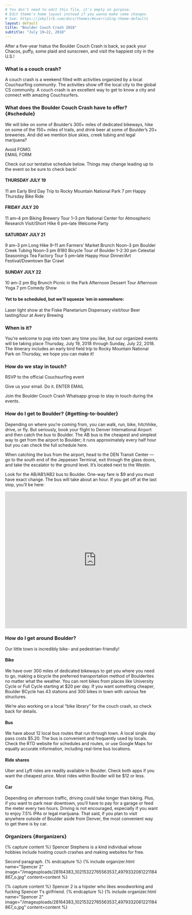 ```yaml
---
# You don't need to edit this file, it's empty on purpose.
# Edit theme's home layout instead if you wanna make some changes
# See: https://jekyllrb.com/docs/themes/#overriding-theme-defaults
layout: default
title: "Boulder Couch Crash 2018"
subtitle: "July 19–22, 2018"
---
```

After a five-year hiatus the Boulder Couch Crash is back, so pack your
Chacos, puffy, some plaid and sunscreen, and visit the happiest city in the
U.S.!

### What is a couch crash?

A couch crash is a weekend filled with activities organized by a local
Couchsurfing community. The activities show off the local city to the global
CS community. A couch crash is an excellent way to get to know a city and
connect with amazing Couchsurfers.

### What does the Boulder Couch Crash have to offer? {#schedule}

We will bike on some of Boulder’s 300+ miles of dedicated bikeways, hike on
some of the 150+ miles of trails, and drink beer at some of Boulder’s 20+
breweries. And did we mention blue skies, creek tubing and legal marijuana?

Avoid FOMO.  
EMAIL FORM

Check out our tentative schedule below. Things may change leading up to the
event so be sure to check back!

#### THURSDAY JULY 19
11 am Early Bird Day Trip to Rocky Mountain National Park
7 pm Happy Thursday Bike Ride

#### FRIDAY JULY 20
11 am–4 pm Biking Brewery Tour
1–3 pm National Center for Atmospheric Research Visit/Short Hike
6 pm–late Welcome Party

#### SATURDAY JULY 21
9 am–3 pm Long Hike
9–11 am Farmers’ Market Brunch
Noon–3 pm Boulder Creek Tubing
Noon–3 pm B180 Bicycle Tour of Boulder
1–2:30 pm Celestial Seasonings Tea Factory Tour
5 pm–late Happy Hour Dinner/Art Festival/Downtown Bar Crawl

#### SUNDAY JULY 22
10 am–2 pm Big Brunch Picnic in the Park
Afternoon Dessert Tour
Afternoon Yoga
7 pm Comedy Show

#### Yet to be scheduled, but we’ll squeeze ’em in somewhere:
Laser light show at the Fiske Planetarium
Dispensary visit/tour
Beer tasting/tour at Avery Brewing

### When is it?

You’re welcome to pop into town any time you like, but our organized events
will be taking place Thursday, July 19, 2018 through Sunday, July 22, 2018.
The itinerary includes an early bird field trip to Rocky Mountain National
Park on Thursday, we hope you can make it!

### How do we stay in touch?

RSVP to the official Couchsurfing event

Give us your email. Do it.
ENTER EMAIL

Join the Boulder Couch Crash Whatsapp group to stay in touch during the events.

### How do I get to Boulder? {#getting-to-boulder}

Depending on where you’re coming from, you can walk, run, bike, hitchhike,
drive, or fly. But seriously, book your flight to Denver International
Airport and then catch the bus to Boulder. The AB bus is the cheapest and
simplest way to get from the airport to Boulder; it runs approximately every
half hour but you can check the full schedule here.

When catching the bus from the airport, head to the DEN Transit Center — go
to the south end of the Jeppesen Terminal, exit through the glass doors, and
take the escalator to the ground level. It’s located next to the Westin.

Look for the AB/AB1/AB2 bus to Boulder. One-way fare is $9 and you must have
exact change. The bus will take about an hour. If you get off at the last
stop, you’ll be here:

<iframe
    class="map-embed"
    style="border: 0;"
    src="https://www.google.com/maps/embed?pb=!1m18!1m12!1m3!1d24446.906747955483!2d-105.28140612224962!3d40.011499976028574!2m3!1f0!2f0!3f0!3m2!1i1024!2i768!4f13.1!3m3!1m2!1s0x876bec28bedcb659%3A0x5070a558deeeb1ed!2sDowntown+Boulder+Station!5e0!3m2!1sen!2sus!4v1518495355476"
    width="600" height="450" frameborder="0" allowfullscreen="allowfullscreen">
  <span
      data-mce-type="bookmark"
      style="display: inline-block; width: 0px; overflow: hidden; line-height: 0;"
      class="mce_SELRES_start"></span>
</iframe> 

### How do I get around Boulder?
Our little town is incredibly bike- and pedestrian-friendly!

#### Bike
We have over 300 miles of dedicated bikeways to get you where you need to go, making a bicycle the preferred transportation method of Boulderites no matter what the weather. You can rent bikes from places like University Cycle or Full Cycle starting at $20 per day. If you want something cheaper, Boulder BCycle has 43 stations and 300 bikes in town with various fee structures.

We’re also working on a local “bike library” for the couch crash, so check back for details.

#### Bus
We have about 12 local bus routes that run through town. A local single day pass costs $5.20. The bus is convenient and frequently used by locals. Check the RTD website for schedules and routes, or use Google Maps for equally accurate information, including real-time bus locations.

#### Ride shares
Uber and Lyft rides are readily available in Boulder. Check both apps if you want the cheapest price. Most rides within Boulder will be $12 or less.

#### Car
Depending on afternoon traffic, driving could take longer than biking. Plus, if you want to park near downtown, you’ll have to pay for a garage or feed the meter every two hours. Driving is not encouraged, especially if you want to enjoy 7.5% IPAs or legal marijuana. That said, if you plan to visit anywhere outside of Boulder aside from Denver, the most convenient way to get there is by car.

### Organizers {#organizers}

{% capture content %}
  Spencer Stephens is a kind individual whose hobbies include hosting couch crashes and making websites for free.

  Second paragraph.
{% endcapture %}
{% include organizer.html
     name="Spencer 2"
     image="/imageuploads/28164383_10215322765563537_4979332061221184867_o.jpg"
     content=content %}

{% capture content %}
  Spencer 2 is a hipster who likes woodworking and fucking Spencer 1's girlfriend.
{% endcapture %}
{% include organizer.html
     name="Spencer 2"
     image="/imageuploads/28164383_10215322765563537_4979332061221184867_o.jpg"
     content=content %}

